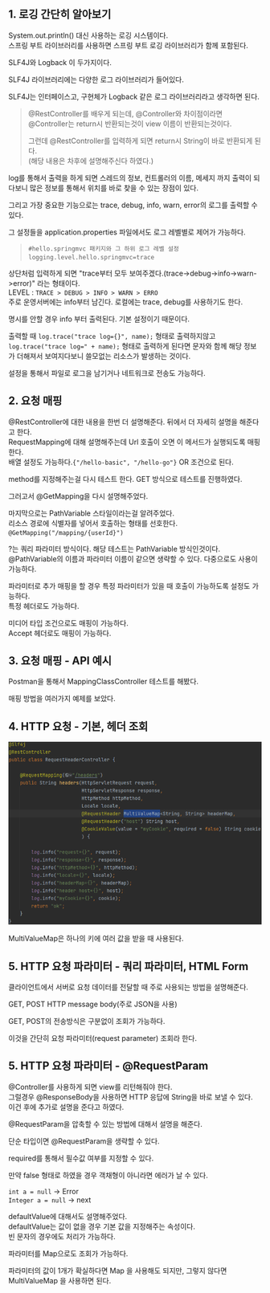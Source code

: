 ## 1. 로깅 간단히 알아보기

System.out.println() 대신 사용하는 로깅 시스템이다.  
스프링 부트 라이브러리를 사용하면 스프링 부트 로깅 라이브러리가 함께 포함된다.  

SLF4J와 Logback 이 두가지이다.  

SLF4J 라이브러리에는 다양한 로그 라이브러리가 들어있다.  

SLF4J는 인터페이스고, 구현체가 Logback 같은 로그 라이브러리라고 생각하면 된다.

> @RestController를 배우게 되는데, @Controller와 차이점이라면  
@Controller는 return시 반환되는것이 view 이름이 반환되는것이다.  
> 
> 그런데 @RestController를 입력하게 되면 return시 String이 바로 반환되게 된다.  
(해당 내용은 차후에 설명해주신다 하였다.)

log를 통해서 출력을 하게 되면 스레드의 정보, 컨트롤러의 이름, 메세지 까지 출력이 되다보니 많은 정보를 통해서 위치를 바로 찾을 수 있는 장점이 있다.

그리고 가장 중요한 기능으로는 trace, debug, info, warn, error의 로그를 출력할 수 있다.  

그 설정들을 application.properties 파일에서도 로그 레벨별로 제어가 가능하다.  

> `#hello.springmvc 패키지와 그 하위 로그 레벨 설정`
> `logging.level.hello.springmvc=trace`

상단처럼 입력하게 되면 "trace부터 모두 보여주겠다.(trace->debug->info->warn->error)" 라는 형태이다.  
LEVEL : `TRACE > DEBUG > INFO > WARN > ERRO`  
주로 운영서버에는 info부터 남긴다. 로컬에는 trace, debug를 사용하기도 한다.

명시를 안할 경우 info 부터 출력된다. 기본 설정이기 때문이다.  

출력할 때 `log.trace("trace log={}", name);` 형태로 출력하지않고  
`log.trace("trace log=" + name);` 형태로 출력하게 된다면 문자와 함께 해당 정보가 더해져서 보여지다보니 쓸모없는 리소스가 발생하는 것이다.  

설정을 통해서 파일로 로그을 남기거나 네트워크로 전송도 가능하다.

## 2. 요청 매핑

@RestController에 대한 내용을 한번 더 설명해준다. 뒤에서 더 자세히 설명을 해준다고 한다.  
RequestMapping에 대해 설명해주는데 Url 호출이 오면 이 메서드가 실행되도록 매핑한다.  
배열 설정도 가능하다.`{"/hello-basic", "/hello-go"}` OR 조건으로 된다.

method를 지정해주는걸 다시 테스트 한다. GET 방식으로 테스트를 진행하였다.  

그러고서 @GetMapping을 다시 설명해주었다.  

마지막으로는 PathVariable 스타일이라는걸 알려주었다.  
리소스 경로에 식별자를 넣어서 호출하는 형태를 선호한다.  
`@GetMapping("/mapping/{userId}")`

?는 쿼리 파라미터 방식이다. 해당 테스트는 PathVariable 방식인것이다.  
@PathVariable의 이름과 파라미터 이름이 같으면 생략할 수 있다.
다중으로도 사용이 가능하다.  

파라미터로 추가 매핑을 할 경우 특정 파라미터가 있을 때 호출이 가능하도록 설정도 가능하다.  
특정 헤더로도 가능하다.  

미디어 타입 조건으로도 매핑이 가능하다.  
Accept 헤더로도 매핑이 가능하다.  

## 3. 요청 매핑 - API 예시

Postman을 통해서 MappingClassController 테스트를 해봤다.

매핑 방법을 여러가지 예제를 보았다.

## 4. HTTP 요청 - 기본, 헤더 조회

![img.png](img.png)

MultiValueMap은 하나의 키에 여러 값을 받을 때 사용된다.  

## 5. HTTP 요청 파라미터 - 쿼리 파라미터, HTML Form

클라이언트에서 서버로 요청 데이터를 전달할 때 주로 사용되는 방법을 설명해준다.

GET, POST HTTP message body(주로 JSON을 사용)

GET, POST의 전송방식은 구분없이 조회가 가능하다.  

이것을 간단히 요청 파라미터(request parameter) 조회라 한다.

## 5. HTTP 요청 파라미터 - @RequestParam

@Controller를 사용하게 되면 view를 리턴해줘야 한다.  
그럴경우 @ResponseBody을 사용하면 HTTP 응답에 String을 바로 보낼 수 있다.  
이건 후에 추가로 설명을 준다고 하였다.  

@RequestParam을 압축할 수 있는 방법에 대해서 설명을 해준다.  

단순 타입이면 @RequestParam을 생략할 수 있다.  

required를 통해서 필수값 여부를 지정할 수 있다.  

만약 false 형태로 하였을 경우 객채형이 아니라면 에러가 날 수 있다.  

`int a = null` -> Error  
`Integer a = null` -> next  

defaultValue에 대해서도 설명해주었다.  
defaultValue는 값이 없을 경우 기본 값을 지정해주는 속성이다.  
빈 문자의 경우에도 처리가 가능하다.

파라미터를 Map으로도 조회가 가능하다.  

파라미터의 값이 1개가 확실하다면 Map 을 사용해도 되지만, 그렇지 않다면 MultiValueMap 을 사용하면 된다.  

